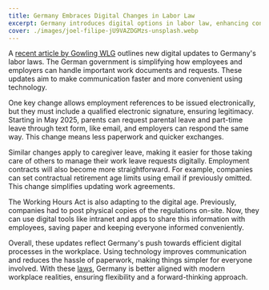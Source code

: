 ```yaml
---
title: Germany Embraces Digital Changes in Labor Law
excerpt: Germany introduces digital options in labor law, enhancing convenience, as noted by Gowling WLG's recent article.
cover: ./images/joel-filipe-jU9VAZDGMzs-unsplash.webp
---
```


A [recent article by Gowling WLG](https://loupedin.blog/2025/02/will-labour-law-go-digital-after-all/#page=1) outlines new digital updates to Germany's labor laws. The German government is simplifying how employees and employers can handle important work documents and requests. These updates aim to make communication faster and more convenient using technology.

One key change allows employment references to be issued electronically, but they must include a qualified electronic signature, ensuring legitimacy. Starting in May 2025, parents can request parental leave and part-time leave through text form, like email, and employers can respond the same way. This change means less paperwork and quicker exchanges.

Similar changes apply to caregiver leave, making it easier for those taking care of others to manage their work leave requests digitally. Employment contracts will also become more straightforward. For example, companies can set contractual retirement age limits using email if previously omitted. This change simplifies updating work agreements.

The Working Hours Act is also adapting to the digital age. Previously, companies had to post physical copies of the regulations on-site. Now, they can use digital tools like intranet and apps to share this information with employees, saving paper and keeping everyone informed conveniently.

Overall, these updates reflect Germany's push towards efficient digital processes in the workplace. Using technology improves communication and reduces the hassle of paperwork, making things simpler for everyone involved. With these [laws](https://www.bundestag.de/dokumente/textarchiv/2024/kw39-de-buerokratieentlastungsgesetz-1017656), Germany is better aligned with modern workplace realities, ensuring flexibility and a forward-thinking approach.
